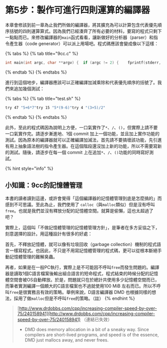 # 第5步：製作可進行四則運算的編譯器

本章會修該到前一章為止我們所做的編譯器，將其擴充為可以計算包含代表優先順序括號的四則運算算式。因為我們已經湊齊了所有必要的材料，要寫的程式只剩下一點點而已。來修改編譯器的`main`函式看看，讓新做好的分析器（parser）和指令產生器（code generator）可以派上用場吧。程式碼應該會變成像以下這樣：

{% tabs %}
{% tab title="9cc.c" %}
```c
int main(int argc, char **argv) {  if (argc != 2) {    fprintf(stderr, "引數數量錯誤\n");    return 1;  }  // 進行標記解析並分析  user_input = argv[1];  token = tokenize(user_input);  Node *node = expr();  // 輸出前半部份組合語言指令  printf(".intel_syntax noprefix\n");  printf(".global main\n");  printf("main:\n");  // 一邊爬抽象語法樹一邊產出指令  gen(node);  // 整個算式的結果應該留在堆疊頂部  // 將其讀到RAX作為函式的返回值  printf("  pop rax\n");  printf("  ret\n");  return 0;}
```
{% endtab %}
{% endtabs %}

進行到這個地步，編譯器應該可以正確編譯加減乘除和代表優先順序的括號了。我們來追加幾個測試：

{% tabs %}
{% tab title="test.sh" %}
```bash
try 47 "5+6*7"try 15 "5*(9-6)"try 4 "(3+5)/2"
```
{% endtab %}
{% endtabs %}

此外，至此的程式碼因為說明上方便，一口氣實作了`*`、`/`、`()`，但實際上請不要一口氣實作完。請逐步漸進地、1個 commit 加上一個功能，並且加上實作功能的測試。因為原本的編譯器就可以正確編譯加減法，首先請不要搞壞該功能，先引進有用上抽象語法樹的指令產生器。在這個階段還沒加上新的功能，所以不需要寫新的測試。隨後，請逐步在每一個 commit 上在追加`*`、`/`、`()`功能的同時寫好測試。

{% hint style="info" %}
## 小知識：9cc的記憶體管理

本書的讀者讀到這邊，或許會覺得「這個編譯器的記憶體管理到底是怎麼搞的」而感到不可思議。至此為止，我們使用了 `calloc`（與`malloc`類似）但是沒有呼叫`free`。也就是我們並沒有釋放分配的記憶體空間。就算是偷懶，這也太超過了吧？

實際上，這個叫「不做記憶體管理的記憶體管理方針」，是筆者在多方妥協之下，刻意選擇的設計。用這種設計有很多的好處：

首先，不釋放記憶體，就可以像有垃圾回收（garbage collection）機制的程式語言一樣寫程式。也因此，不只是不用寫記憶體管理的程式碼，更可以從根本斷絕手動記憶體管理的難解臭蟲。

再者，如果是在一般PC執行，實際上是不可能因不呼叫`free`而發生問題的。編譯器是讀取1個C語言檔案後輸出組合語言的短命程式，程式結束的時候分配的記憶體空間會被OS自動釋放。於是，問題就只在於總計共使用多少記憶體空間而已，而筆者實測編譯一個頗大的C語言檔案也不過就使用100 MiB 左右而已。所以不呼叫`free`是很實務且有效的策略。舉例來說，D語言編譯器 DMD 也根據同樣的想法，採用了做`malloc`但是不呼叫`free`的策略。（註）
{% endhint %}

> [http://www.drdobbs.com/cpp/increasing-compiler-speed-by-over-75/240158941](http://www.drdobbs.com/cpp/increasing-compiler-speed-by-over-75/240158941) （連結已失效）
>
> * DMD does memory allocation in a bit of a sneaky way. Since compilers are short-lived programs, and speed is of the essence, DMD just mallocs away, and never frees.

